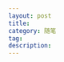 ```yaml
---
layout: post
title: 
category: 随笔
tag:
description:
---
```



[Wangyu]:    http://www.nameiswangyu.com  "Wangyu"
